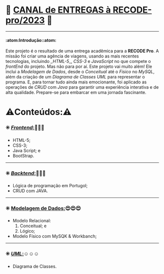 # :rocket: [**CANAL de ENTREGAS à RECODE-pro/2023**]() :rocket:
---
#### :atom:Introdução::atom:

Este projeto é o resultado de uma entrega acadêmica para a **RECODE Pro**. A missão foi criar uma agência de viagens, usando as mais recentes tecnologias, incluindo *_HTML-5*_, _*CSS-3*_ e _*JavaScript*_ no que compete o _*frontEnd*_ do projeto. Mas não para por aí. Este projeto vai muito além! Ele inclui a *Modelagem de Dados*, desde o *Conceitual* até o *Físico* no _*MySQL*_, além da criação de um *Diagrama de Classes* _*UML*_ para representar o programa. E, para tornar tudo ainda mais emocionante, foi aplicado as operações de _*CRUD*_ com _*Java*_ para garantir uma experiência interativa e de alta qualidade. Prepare-se para embarcar em uma jornada fascinante.

# :warning:Conteúdos::warning:

### :eight_spoked_asterisk: [_*Frontend*_:]():star_struck::star_struck::star_struck:
* HTML-5;
* CSS-3; 
* Java Script; e
* BootStrap.
---

### :eight_spoked_asterisk: [_*Backtend*_:]():exploding_head::exploding_head::exploding_head:
* Lógica de programação em Portugol;
* CRUD com JAVA.
---

### :eight_spoked_asterisk: [**Modelagem de Dados**:]():heart_eyes::heart_eyes::heart_eyes:
* Modelo Relacional:
   1. Conceitual; e
   2. Lógico;
* Modelo Físico com MySQK & Workbanch;
---

### :eight_spoked_asterisk: [_*UML*_:]():relaxed::relaxed::relaxed:
* Diagrama de Classes.
